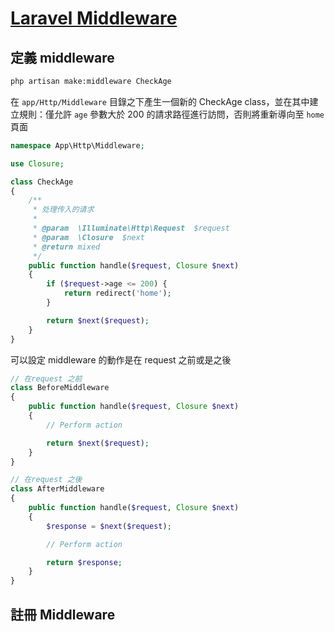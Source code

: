 # [Laravel Middleware](https://learnku.com/docs/laravel/8.x/middleware/9366)

## 定義 middleware

```bash
php artisan make:middleware CheckAge
```

在 `app/Http/Middleware` 目錄之下產生一個新的 CheckAge class，並在其中建立規則：僅允許 `age` 參數大於 200 的請求路徑進行訪問，否則將重新導向至 `home` 頁面

```php
namespace App\Http\Middleware;

use Closure;

class CheckAge
{
    /**
     * 处理传入的请求
     *
     * @param  \Illuminate\Http\Request  $request
     * @param  \Closure  $next
     * @return mixed
     */
    public function handle($request, Closure $next)
    {
        if ($request->age <= 200) {
            return redirect('home');
        }

        return $next($request);
    }
}
```

可以設定 middleware 的動作是在 request 之前或是之後

```php
// 在request 之前
class BeforeMiddleware
{
    public function handle($request, Closure $next)
    {
        // Perform action

        return $next($request);
    }
}

// 在request 之後
class AfterMiddleware
{
    public function handle($request, Closure $next)
    {
        $response = $next($request);

        // Perform action

        return $response;
    }
}
```

## 註冊 Middleware
